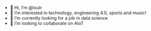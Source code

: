 - 👋 Hi, I’m @loulr
- 👀 I’m interested in technology, engineering 4.0, sports and music!
- 🌱 I’m currently looking for a job in data science
- 💞️ I’m looking to collaborate on AIoT

<!---
loulr/loulr is a ✨ special ✨ repository because its `README.md` (this file) appears on your GitHub profile.
You can click the Preview link to take a look at your changes.
--->
